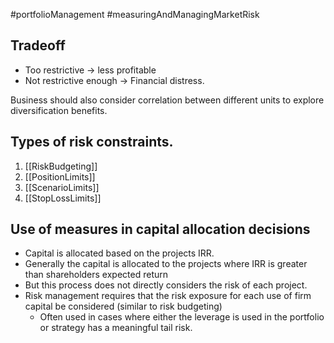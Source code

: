 #portfolioManagement #measuringAndManagingMarketRisk 

## Tradeoff 
- Too restrictive -> less profitable
- Not restrictive enough -> Financial distress. 

Business should also consider correlation between different units to explore diversification benefits. 

## Types of risk constraints. 
1. [[RiskBudgeting]]
2. [[PositionLimits]]
3. [[ScenarioLimits]]
4. [[StopLossLimits]]

## Use of measures in capital allocation decisions 
- Capital is allocated based on the projects IRR. 
- Generally the capital is allocated to the projects where IRR is greater than shareholders expected return 
- But this process does not directly considers the risk of each project. 
- Risk management requires that the risk exposure for each use of firm capital be considered (similar to risk budgeting)
	- Often used in cases where either the leverage is used in the portfolio or strategy has a meaningful tail risk. 